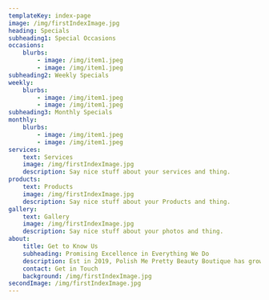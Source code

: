 ```yaml
---
templateKey: index-page
image: /img/firstIndexImage.jpg
heading: Specials
subheading1: Special Occasions
occasions:
    blurbs: 
        - image: /img/item1.jpeg
        - image: /img/item1.jpeg
subheading2: Weekly Specials
weekly:
    blurbs:
        - image: /img/item1.jpeg
        - image: /img/item1.jpeg
subheading3: Monthly Specials
monthly:
    blurbs: 
        - image: /img/item1.jpeg
        - image: /img/item1.jpeg
services:
    text: Services
    image: /img/firstIndexImage.jpg
    description: Say nice stuff about your services and thing.
products:
    text: Products
    image: /img/firstIndexImage.jpg
    description: Say nice stuff about your Products and thing.
gallery:
    text: Gallery
    image: /img/firstIndexImage.jpg
    description: Say nice stuff about your photos and thing.
about:
    title: Get to Know Us
    subheading: Promising Excellence in Everything We Do
    description: Est in 2019, Polish Me Pretty Beauty Boutique has grown to be one of the most prominent spots in the Chaguanas, guaranteeing quality and professionalism to all of our customers. We will always be committed to make our devoted customers look stunning and feel their best. Contact us and see what our team of qualified professionals have to offer you today!
    contact: Get in Touch
    background: /img/firstIndexImage.jpg
secondImage: /img/firstIndexImage.jpg
---
```

